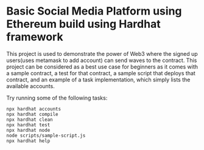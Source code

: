 # Basic Social Media Platform using Ethereum build using Hardhat framework

This project is used to demonstrate the power of Web3 where the signed up users(uses metamask to add account) can send waves to the contract. This project can be considered as a best use case for beginners as it comes with a sample contract, a test for that contract, a sample script that deploys that contract, and an example of a task implementation, which simply lists the available accounts.

Try running some of the following tasks:

```shell
npx hardhat accounts
npx hardhat compile
npx hardhat clean
npx hardhat test
npx hardhat node
node scripts/sample-script.js
npx hardhat help
```
